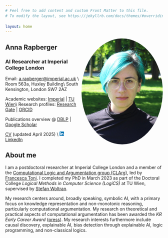 ```yaml
---
# Feel free to add content and custom Front Matter to this file.
# To modify the layout, see https://jekyllrb.com/docs/themes/#overriding-theme-defaults

layout: home
---
```


<img src="/img/AR.JPG" alt="Anna Rapberger" style="float: right; width:260px; border-radius:50%;">


## Anna Rapberger

### AI Researcher at Imperial College London

Email: [a.rapberger@imperial.ac.uk](mailto:a.rapberger@imperial.ac.uk) \\
Room 563a, Huxley Building\\
South Kensington, London SW7 2AZ

Academic websites: [Imperial](https://profiles.imperial.ac.uk/a.rapberger) \|
[TU Wien](https://www.dbai.tuwien.ac.at/staff/arapberg/)\\
Research profiles:  [Research Gate](https://www.researchgate.net/profile/Anna-Rapberger)  \| [ORCID](https://orcid.org/0000-0003-0355-3535)

Publications overview @ 
[DBLP](https://dblp.org/pid/248/6704.html) \|
[Google Scholar](https://scholar.google.com/citations?user=NyH8p2IAAAAJ&hl=de)

[CV](img/CV.pdf) (updated April 2025) \\
[![Linkedin](img/linkedin.png) LinkedIn](https://uk.linkedin.com/in/anna-rapberger-1284002b6)



## About me


I am a postdoctoral researcher at Imperial College London and a member of the [Computational Logic and Argumentation group (CLArg)](https://clarg.doc.ic.ac.uk/), led by [Francesca Toni](https://www.doc.ic.ac.uk/~ft). 
I completed my PhD in March 2023 as part of the Doctoral College *Logical Methods in Computer Science (LogiCS)* at TU Wien, supervised by [Stefan Woltran](https://www.dbai.tuwien.ac.at/staff/woltran/). 

My research centers around, broadly speaking, symbolic AI, with a primary focus on knowledge representation and non-monotonic reasoning, particularly computational argumentation.
My research on theoretical and practical aspects of computational argumentation has been awarded the *KR Early Career Award* ([press](https://informatics.tuwien.ac.at/news/2786)).
My research interests furthermore include causal discovery, explainable AI, bias detection through explainable AI, logic programming, and non-classical logics.